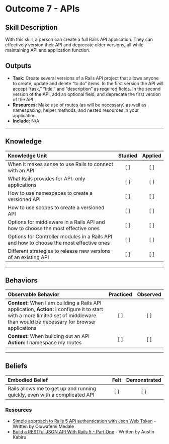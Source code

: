# Outcome 7 - APIs

Skill Description
----------
With this skill, a person can create a full Rails API application. They can effectively version their API and deprecate older versions, all while maintaining API and application function.

Outputs
----------
- **Task:** Create several versions of a Rails API project that allows anyone to create, update and delete “to do” items. In the first version the API will accept “task,” “title,” and “description” as required fields. In the second version of the API, add an optional field, and deprecate the first version of the API.
- **Resources:** Make use of routes (as will be necessary) as well as namespacing, helper methods, and nested resources in your application. 
- **Include:** N/A

----------
## **Knowledge**


| Knowledge Unit   |      Studied      | Applied |
|:-------------|:------------------:|:--------:|
| When it makes sense to use Rails to connect with an API  | [ ] | [ ]  |
| What Rails provides for API-only applications  | [ ] | [ ]  |
| How to use namespaces to create a versioned API | [ ] | [ ]  |
| How to use scopes to create a versioned API | [ ] | [ ]  |
| Options for middleware in a Rails API and how to choose the most effective ones | [ ] | [ ]  |
| Options for Controller modules in a Rails API and how to choose the most effective ones | [ ] | [ ]  |
| Different strategies to release new versions of an existing API | [ ] | [ ]  |

----------


## **Behaviors**

| Observable Behavior   |      Practiced      | Observed |
|:-------------|:------------------:|:--------:|
| **Context:** When I am building a Rails API application, **Action:** I configure it to start with a more limited set of middleware than would be necessary for browser applications | [ ] | [ ]  |
| **Context:** When building out an API **Action:** I namespace my routes | [ ] | [ ]  |




----------


## **Beliefs**


| Embodied Belief   |      Felt      | Demonstrated |
|:-------------|:------------------:|:--------:|
| Rails allows me to get up and running quickly, even with a complicated API | [ ] | [ ]  |


### Resources

- [Simple approach to Rails 5 API authentication with Json Web Token](https://www.codementor.io/omedale/simple-approach-to-rails-5-api-authentication-with-json-web-token-cpqbgrdo6) - Written by Oluwafemi Medale
- [Build a RESTful JSON API With Rails 5 - Part One](https://scotch.io/tutorials/build-a-restful-json-api-with-rails-5-part-one) - Written by Austin Kabiru
